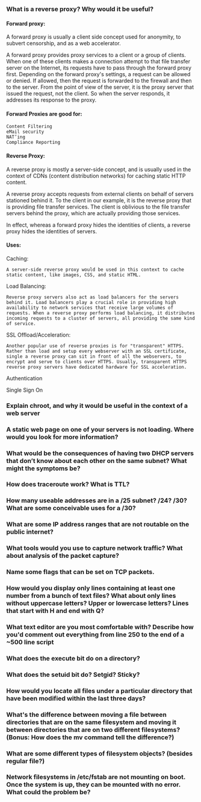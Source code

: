 ### What is a reverse proxy? Why would it be useful?



#### Forward proxy:
A forward proxy is usually a client side concept used for anonymity, to subvert censorship, and as a web accelerator.

A forward proxy provides proxy services to a client or a group of clients. When one of these clients makes a connection attempt to that file transfer server on the Internet, its requests have to pass through the forward proxy first. Depending on the forward proxy's settings, a request can be allowed or denied. If allowed, then the request is forwarded to the firewall and then to the server. From the point of view of the server, it is the proxy server that issued the request, not the client. So when the server responds, it addresses its response to the proxy.

#### Forward Proxies are good for:

    Content Filtering
    eMail security
    NAT’ing
    Compliance Reporting

#### Reverse Proxy:
A reverse proxy is mostly a server-side concept, and is usually used in the context of CDNs (content distribution networks) for caching static HTTP content. 

A reverse proxy accepts requests from external clients on behalf of servers stationed behind it. To the client in our example, it is the reverse proxy that is providing file transfer services. The client is oblivious to the file transfer servers behind the proxy, which are actually providing those services.

In effect, whereas a forward proxy hides the identities of clients, a reverse proxy hides the identities of servers.

#### Uses:

Caching:

    A server-side reverse proxy would be used in this context to cache static content, like images, CSS, and static HTML.

Load Balancing: 

    Reverse proxy servers also act as load balancers for the servers behind it. Load balancers play a crucial role in providing high availability to network services that receive large volumes of requests. When a reverse proxy performs load balancing, it distributes incoming requests to a cluster of servers, all providing the same kind of service.

SSL Offload/Acceleration:

    Another popular use of reverse proxies is for "transparent" HTTPS. Rather than load and setup every webserver with an SSL certificate, single a reverse proxy can sit in front of all the webservers, to encrypt and serve to clients over HTTPS. Usually, transparent HTTPS reverse proxy servers have dedicated hardware for SSL acceleration.

Authentication

Single Sign On


### Explain chroot, and why it would be useful in the context of a web server

### A static web page on one of your servers is not loading. Where would you look for more information?

### What would be the consequences of having two DHCP servers that don’t know about each other on the same subnet? What might the symptoms be?

### How does traceroute work? What is TTL?

### How many useable addresses are in a /25 subnet? /24? /30? What are some conceivable uses for a /30?

### What are some IP address ranges that are not routable on the public internet?

### What tools would you use to capture network traffic? What about analysis of the packet capture?

### Name some flags that can be set on TCP packets.

### How would you display only lines containing at least one number from a bunch of text files? What about only lines without uppercase letters? Upper or lowercase letters? Lines that start with H and end with Q?

### What text editor are you most comfortable with? Describe how you'd comment out everything from line 250 to the end of a ~500 line script

### What does the execute bit do on a directory?

### What does the setuid bit do? Setgid? Sticky?

### How would you locate all files under a particular directory that have been modified within the last three days?

### What's the difference between moving a file between directories that are on the same filesystem and moving it between directories that are on two different filesystems? (Bonus: How does the mv command tell the difference?)

### What are some different types of filesystem objects? (besides regular file?)

### Network filesystems in /etc/fstab are not mounting on boot. Once the system is up, they can be mounted with no error. What could the problem be?

